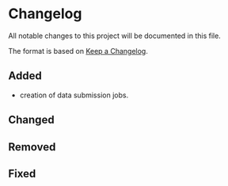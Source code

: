 # Changelog

All notable changes to this project will be documented in this file.

The format is based on [Keep a Changelog](https://keepachangelog.com/en/1.1.0/).

## Added
- creation of data submission jobs.

## Changed

## Removed

## Fixed
